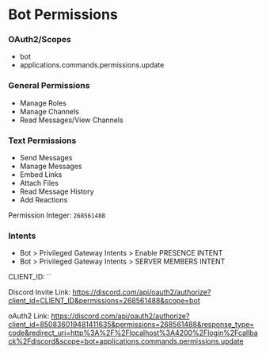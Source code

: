 # Bot Permissions

### OAuth2/Scopes
- bot
- applications.commands.permissions.update

### General Permissions
- Manage Roles
- Manage Channels
- Read Messages/View Channels

### Text Permissions
- Send Messages
- Manage Messages
- Embed Links
- Attach Files
- Read Message History
- Add Reactions

Permission Integer: `268561488`

### Intents
- Bot > Privileged Gateway Intents > Enable PRESENCE INTENT
- Bot > Privileged Gateway Intents > SERVER MEMBERS INTENT

CLIENT_ID: ``

Discord Invite Link:
https://discord.com/api/oauth2/authorize?client_id=CLIENT_ID&permissions=268561488&scope=bot

oAuth2 Link:
https://discord.com/api/oauth2/authorize?client_id=850836019481411635&permissions=268561488&response_type=code&redirect_uri=http%3A%2F%2Flocalhost%3A4200%2Flogin%2Fcallback%2Fdiscord&scope=bot+applications.commands.permissions.update
